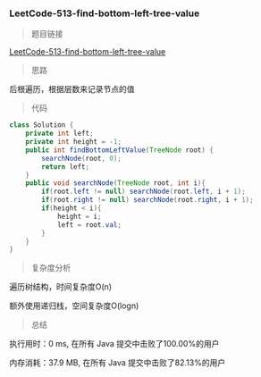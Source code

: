 ### LeetCode-513-find-bottom-left-tree-value

> 题目链接

[LeetCode-513-find-bottom-left-tree-value](https://leetcode-cn.com/problems/find-bottom-left-tree-value/)

> 思路

后根遍历，根据层数来记录节点的值

> 代码

```java
class Solution {
    private int left;
    private int height = -1;
    public int findBottomLeftValue(TreeNode root) {
        searchNode(root, 0);
        return left;
    }
    public void searchNode(TreeNode root, int i){
        if(root.left != null) searchNode(root.left, i + 1);
        if(root.right != null) searchNode(root.right, i + 1);
        if(height < i){
            height = i;
            left = root.val;
        }
    }
}
```

> 复杂度分析

遍历树结构，时间复杂度O(n)

额外使用递归栈，空间复杂度O(logn)

> 总结

执行用时：0 ms, 在所有 Java 提交中击败了100.00%的用户

内存消耗：37.9 MB, 在所有 Java 提交中击败了82.13%的用户
